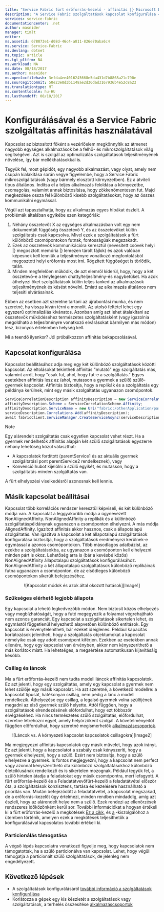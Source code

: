 ```yaml
---
title: "Service Fabric fürt erőforrás-kezelő - affinitás |} Microsoft Docs"
description: "A Service Fabric szolgáltatások kapcsolat konfigurálása – áttekintés"
services: service-fabric
documentationcenter: .net
author: masnider
manager: timlt
editor: 
ms.assetid: 678073e1-d08d-46c4-a811-826e70aba6c4
ms.service: Service-Fabric
ms.devlang: dotnet
ms.topic: article
ms.tgt_pltfrm: NA
ms.workload: NA
ms.date: 08/18/2017
ms.author: masnider
ms.openlocfilehash: 3efda4ee4016245668e5da431d7b8868a21c790e
ms.sourcegitcommit: 50e23e8d3b1148ae2d36dad3167936b4e52c8a23
ms.translationtype: MT
ms.contentlocale: hu-HU
ms.lasthandoff: 08/18/2017
---
```

# <a name="configuring-and-using-service-affinity-in-service-fabric"></a>Konfigurálásával és a Service Fabric szolgáltatás affinitás használatával
Kapcsolat az biztosított főként a vezérlőelem megkönnyítik az átmenet nagyobb egységes alkalmazások be a felhő- és mikroszolgáltatások világ segítségével. Azt is szolgál az optimalizálás szolgáltatások teljesítményének növelése, így bár mellékhatásokkal is.

Tegyük fel, most gépidőt, egy nagyobb alkalmazást, vagy olyat, amely nem csupán kialakítása során vegye figyelembe, hogy a Service Fabric mikroszolgáltatások (vagy bármely elosztott környezetben). Ez a átviteli típus általános. Indítsa el a teljes alkalmazás feloldása a környezetbe, csomagolás, valamint annak biztosítása, hogy zökkenőmentesen fut. Majd megkezdése ossza fel különböző kisebb szolgáltatásokat, hogy az összes kommunikálni egymással.

Végül azt tapasztalhatja, hogy az alkalmazás egyes hibákat észlelt. A problémák általában egyikébe ezen kategóriák:

1. Néhány összetevőt X az egységes alkalmazásban volt egy nem dokumentált függőség összetevő Y, és az összetevőket külön szolgáltatás csak kapcsolva. Mivel ezek a szolgáltatások a fürt különböző csomópontokon futnak, fontosságúak megszakadt.
2. Ezek az összetevők kommunikációra keresztül (nevesített csövek helyi |} megosztott memória |} lemezen tárolt fájlok) és azok valóban képesnek kell lenniük a teljesítményre vonatkozó megfontolásból megosztott helyi erőforrás most írni. Rögzített függőséget is törlődik, talán.
3. Minden megfelelően működik, de azt elemről kiderül, hogy, hogy a két összetevő-e a ténylegesen chatty/teljesítmény-és nagybetűket. Ha azok áthelyezi őket szolgáltatások külön teljes tanked az alkalmazások teljesítményének és késést növelni. Emiatt az alkalmazás általános nem teljesíti elvárásainak.

Ebben az esetben azt szeretne tartani az újrabontási munka, és nem szeretné, ha vissza kíván térni a monolit. Az utolsó feltétel lehet egy egyszerű optimalizálás kívánatos. Azonban amíg azt lehet átalakítani az összetevők működéséhez természetes szolgáltatásként (vagy igazolnia megoldható a teljesítményre vonatkozó elvárásokat bármilyen más módon) lesz, bizonyos értelemben helység kell.

Mi a teendő ilyenkor? Jól próbálkozzon affinitás bekapcsolásával.

## <a name="how-to-configure-affinity"></a>Kapcsolat konfigurálása
Kapcsolat beállításához adja meg egy két különböző szolgáltatások közötti kapcsolat. Az eltolásokat tekintheti affinitás "mutató" egy szolgáltatás más, valamint arról, hogy "csak fut, ahol, hogy fut-e a szolgáltatás." Egyes esetekben affinitás lesz az (ahol, mutasson a gyermek a szülő) szülő-gyermek kapcsolat. Affinitás biztosítja, hogy a replikák és a szolgáltatás egy példánya kerülnek, mint egy másik szolgáltatás ugyanazon csomópontok.

```csharp
ServiceCorrelationDescription affinityDescription = new ServiceCorrelationDescription();
affinityDescription.Scheme = ServiceCorrelationScheme.Affinity;
affinityDescription.ServiceName = new Uri("fabric:/otherApplication/parentService");
serviceDescription.Correlations.Add(affinityDescription);
await fabricClient.ServiceManager.CreateServiceAsync(serviceDescription);
```

> [!NOTE]
> Egy alárendelt szolgáltatás csak egyetlen kapcsolat vehet részt. Ha a gyermek rendelhetők affinitás alapján két szülő szolgáltatások egyszerre néhány lehetőség közül választhat:
> - A kapcsolatok fordított (parentService1 és az aktuális gyermek szolgáltatási pont parentService2 rendelkeznek), vagy
> - Konvenció hubot kijelölni a szülő egyikét, és mutasson, hogy a szolgáltatás minden szolgáltatás van. 
>
> A fürt elhelyezési viselkedésről azonosnak kell lennie.
>

## <a name="different-affinity-options"></a>Másik kapcsolat beállításai
Kapcsolat több korrelációs rendszer keresztül képviseli, és két különböző módja van. A kapcsolat a leggyakoribb módja a úgynevezett NonAlignedAffinity. NonAlignedAffinity a replikák és a különböző szolgáltatáspéldánynak ugyanazon a csomóponton elhelyezni. A más módja AlignedAffinity. Igazított affinitás akkor hasznos, csak a állapotalapú szolgáltatás. Van igazítva a kapcsolat a két állapotalapú szolgáltatások konfigurálása biztosítja, hogy a szolgáltatások eredményezi kerülnek-e egymással a azonos csomópontokon. Több másodlagos adatbázist, az ezekbe a szolgáltatásokba, az ugyanazon a csomóponton kell elhelyezni minden párt is okoz. Lehetőség arra is (bár a kevésbé közös) NonAlignedAffinity állapotalapú szolgáltatások konfigurálásához. NonAlignedAffinity a két állapotalapú szolgáltatások különböző replikáinak futna ugyanazon a csomóponton, de az elsődleges különböző csomópontokon sikerült befejezéséhez.

<center>
![Kapcsolat módok és azok által okozott hatások][Image1]
</center>

### <a name="best-effort-desired-state"></a>Szükséges elérhető legjobb állapota
Egy kapcsolat a lehető legkedvezőbb módon. Nem biztosít közös elhelyezés vagy megbízhatóságát, hogy a futó megegyezik a folyamat végrehajtható nem azonos garanciát. Egy kapcsolat a szolgáltatások sikertelen lehet, és egymástól függetlenül helyezhető alapvetően különböző entitások. Egy kapcsolat is érvénytelenítheti, bár ezeket ideiglenes. Például kapacitás korlátozások jelentheti, hogy a szolgáltatás objektumokat a kapcsolat némelyike csak egy adott csomópont kiférjen. Ezekben az esetekben annak ellenére, hogy egy kapcsolat van érvényben, akkor nem kényszeríthető a más korlátok miatt. Ha lehetséges, a megsértése automatikusan kijavításáig később.

### <a name="chains-vs-stars"></a>Csillag és láncok
Ma a fürt erőforrás-kezelő nem tudta modell láncok affinitás kapcsolatok. Ez azt jelenti, hogy egy szolgáltatás, amely egy kapcsolat a gyermek nem lehet szülője egy másik kapcsolat. Ha azt szeretné, a következő modellre: a kapcsolat típusát, hatékonyan csillag, nem pedig a lánc a modell rendelkezik. Áthelyezése egy csillag, a legalsó gyermek volna szülőjének megadni az első gyermek szülő helyette. Attól függően, hogy a szolgáltatások elrendezésének előfordulhat, hogy ezt többször elvégzéséhez. Ha nincs természetes szülő szolgáltatás, előfordulhat, szeretne létrehozni egyet, amely helyőrzőként szolgál. A követelményeitől függően előfordulhat, hogy szeretné megismerhetők [alkalmazáscsoportok](service-fabric-cluster-resource-manager-application-groups.md).

<center>
![Láncok vs. A környezeti kapcsolat kapcsolatok csillagokra][Image2]
</center>

Ma megjegyezni affinitás kapcsolatok egy másik művelet, hogy azok irányt. Ez azt jelenti, hogy a kapcsolatot a szabály csak kényszeríti, hogy a gyermek elhelyezni, hogy a szülő. Ezért nem biztosítja, hogy a szülő elhelyezve a gyermek. Is fontos megjegyezni, hogy a kapcsolat nem perfect vagy azonnal kényszeríthető óta különböző szolgáltatásokhoz különböző életciklusának rendelkező és is sikertelen mozognak. Például tegyük fel, a szülő hirtelen átadja a feladatokat egy másik csomópontra, mert lefagyott. A fürt erőforrás-kezelő és a Feladatátvevőfürt-kezelő a feladatátvétel először óta, a szolgáltatások konzisztens, tartása és kezelésére használható a prioritás van. Miután befejeződött a feladatátvétel, a kapcsolat megszakad, de a erőforrás-kezelőt úgy értelmezi, minden rendben mindaddig, amíg azt észleli, hogy az alárendelt helye nem a szülő. Ezek rendezi az ellenőrzések rendszeres időközönként kerül sor. További információkat a hogyan értékeli ki a fürt erőforrás-kezelő a megkötések [Ez a cikk](service-fabric-cluster-resource-manager-management-integration.md#constraint-types), és [a](service-fabric-cluster-resource-manager-balancing.md) -kiszolgálóhoz a ütemben történik, amelyen ezek a megkötések teljesíthetők a konfigurálásával kapcsolatos további értékeli ki.   


### <a name="partitioning-support"></a>Particionálás támogatása
A végső lépés kapcsolatra vonatkozó figyelje meg, hogy kapcsolatok nem támogatottak, ha a szülő particionálva van kapcsolat. Lehet, hogy végül támogatja a particionált szülő szolgáltatások, de jelenleg nem engedélyezett.

## <a name="next-steps"></a>Következő lépések
- A szolgáltatások konfigurálásáról [további információ a szolgáltatások konfigurálása](service-fabric-cluster-resource-manager-configure-services.md)
- Korlátozza a gépek egy kis készletét a szolgáltatások vagy szolgáltatások, a terhelés összesítése [alkalmazáscsoportok](service-fabric-cluster-resource-manager-application-groups.md)

[Image1]:./media/service-fabric-cluster-resource-manager-advanced-placement-rules-affinity/cluster-resrouce-manager-affinity-modes.png
[Image2]:./media/service-fabric-cluster-resource-manager-advanced-placement-rules-affinity/cluster-resource-manager-chains-vs-stars.png
